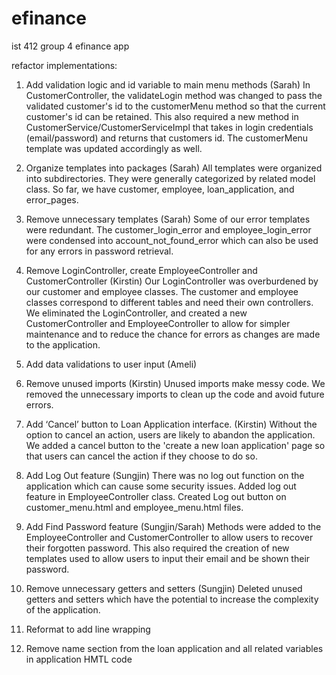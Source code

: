 # efinance
ist 412 group 4 efinance app

refactor implementations:
1) Add validation logic and id variable to main menu methods (Sarah)
    In CustomerController, the validateLogin method was changed to pass the validated customer's id to the customerMenu method so that the current customer's id
    can be retained. This also required a new method in CustomerService/CustomerServiceImpl that takes in login credentials (email/password) and returns that
    customers id. The customerMenu template was updated accordingly as well.

2) Organize templates into packages (Sarah)
    All templates were organized into subdirectories. They were generally categorized by related model class. So far, we have customer, employee, loan_application, 
    and error_pages.
 
3) Remove unnecessary templates (Sarah)
    Some of our error templates were redundant. The customer_login_error and employee_login_error were condensed into account_not_found_error which can also
    be used for any errors in password retrieval.
 
4) Remove LoginController, create EmployeeController and CustomerController (Kirstin)
    Our LoginController was overburdened by our customer and employee classes. The customer and employee classes correspond to different tables and need
    their own controllers. We eliminated the LoginController, and created a new CustomerController and EmployeeController to allow for simpler maintenance
    and to reduce the chance for errors as changes are made to the application.

5) Add data validations to user input (Ameli)

6) Remove unused imports (Kirstin)
    Unused imports make messy code. We removed the unnecessary imports to clean up the code and avoid future errors.

7) Add ‘Cancel’ button to Loan Application interface. (Kirstin)
    Without the option to cancel an action, users are likely to abandon the application. We added a cancel button to the 'create a new loan application'
    page so that users can cancel the action if they choose to do so.

8) Add Log Out feature (Sungjin)
    There was no log out function on the application which can cause some security issues. Added log out feature in EmployeeController class.
    Created Log out button on customer_menu.html and employee_menu.html files.

9) Add Find Password feature (Sungjin/Sarah)
    Methods were added to the EmployeeController and CustomerController to allow users to recover their forgotten password. This also required the creation of 
    new templates used to allow users to input their email and be shown their password.

10) Remove unnecessary getters and setters (Sungjin)
    Deleted unused getters and setters which have the potential to increase the complexity of the application.

11) Reformat to add line wrapping 

12) Remove name section from the loan application and all related variables in application HMTL code 
